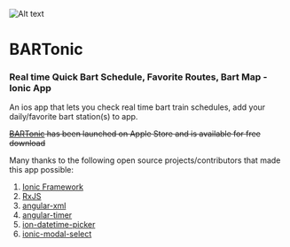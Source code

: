 ![Alt text](https://raw.githubusercontent.com/arun0009/bartonic/master/resources/icon.png "BARTonic")

# BARTonic

### Real time Quick Bart Schedule, Favorite Routes, Bart Map - Ionic App

An ios app that lets you check real time bart train schedules, add your daily/favorite bart station(s) to app.

~~[BARTonic](https://itunes.apple.com/us/app/bartonic/id1067117704?mt=8) has been launched on Apple Store and is available for free download~~

Many thanks to the following open source projects/contributors that made this app possible:

1. [Ionic Framework](https://github.com/driftyco/ionic)
2. [RxJS](https://github.com/Reactive-Extensions/RxJS)
3. [angular-xml](https://github.com/johngeorgewright/angular-xml)
4. [angular-timer](https://github.com/siddii/angular-timer)
5. [ion-datetime-picker](https://github.com/katemihalikova/ion-datetime-picker)
6. [ionic-modal-select](https://github.com/inmagik/ionic-modal-select)
